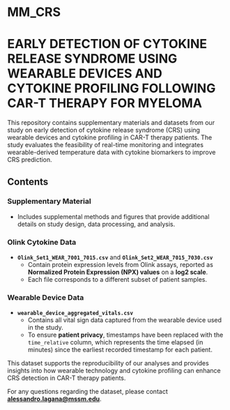# MM_CRS
# EARLY DETECTION OF CYTOKINE RELEASE SYNDROME USING WEARABLE DEVICES AND CYTOKINE PROFILING FOLLOWING CAR-T THERAPY FOR MYELOMA

This repository contains supplementary materials and datasets from our study on early detection of cytokine release syndrome (CRS) using wearable devices and cytokine profiling in CAR-T therapy patients. The study evaluates the feasibility of real-time monitoring and integrates wearable-derived temperature data with cytokine biomarkers to improve CRS prediction.

## Contents

### Supplementary Material
- Includes supplemental methods and figures that provide additional details on study design, data processing, and analysis.

### Olink Cytokine Data
- **`Olink_Set1_WEAR_7001_7015.csv`** and **`Olink_Set2_WEAR_7015_7030.csv`**  
  - Contain protein expression levels from Olink assays, reported as **Normalized Protein Expression (NPX) values** on a **log2 scale**.  
  - Each file corresponds to a different subset of patient samples.

### Wearable Device Data
- **`wearable_device_aggregated_vitals.csv`**  
  - Contains all vital sign data captured from the wearable device used in the study.  
  - To ensure **patient privacy**, timestamps have been replaced with the `time_relative` column, which represents the time elapsed (in minutes) since the earliest recorded timestamp for each patient.

This dataset supports the reproducibility of our analyses and provides insights into how wearable technology and cytokine profiling can enhance CRS detection in CAR-T therapy patients.

For any questions regarding the dataset, please contact **alessandro.lagana@mssm.edu**.
